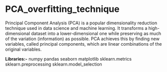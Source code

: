 # PCA_overfitting_technique
Principal Component Analysis (PCA) is a popular dimensionality reduction technique used in data science and machine learning. 
It transforms a high-dimensional dataset into a lower-dimensional one while preserving as much of the variation (information) as possible.
PCA achieves this by finding new variables, called principal components, which are linear combinations of the original variables.


**Libraries:-**
numpy
pandas
seaborn
matplotlib 
sklearn.metrics 
sklearn.preprocessing 
sklearn.model_selection

